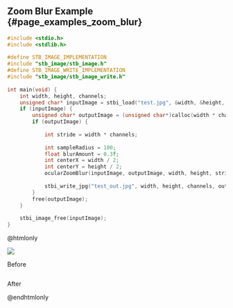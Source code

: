 ## Zoom Blur Example {#page_examples_zoom_blur}

```c
#include <stdio.h>  
#include <stdlib.h>  
  
#define STB_IMAGE_IMPLEMENTATION  
#include "stb_image/stb_image.h"  
#define STB_IMAGE_WRITE_IMPLEMENTATION  
#include "stb_image/stb_image_write.h"  
  
int main(void) {  
    int width, height, channels;  
    unsigned char* inputImage = stbi_load("test.jpg", &width, &height, &channels, 0);  
    if (inputImage) {  
        unsigned char* outputImage = (unsigned char*)calloc(width * channels * height * sizeof(unsigned char), 1);  
        if (outputImage) {  
  
            int stride = width * channels;  
  
            int sampleRadius = 100;
            float blurAmount = 0.3f;
            int centerX = width / 2;
            int centerY = height / 2;
            ocularZoomBlur(inputImage, outputImage, width, height, stride, sampleRadius, blurAmount, centerX, centerY);
  
            stbi_write_jpg("test_out.jpg", width, height, channels, outputImage, 100);  
        }  
        free(outputImage);  
    }  
  
    stbi_image_free(inputImage);  
}
```

@htmlonly
<div class="sample-images">
    <div class="img-with-text">
        <img src="zoom_blur.jpg"/>
        <p>Before</p>
    </div>
    <div class="img-with-text">
        <img src="zoom_blur_out.jpg" alt=""/>
        <p>After</p>
    </div>
</div>
@endhtmlonly
